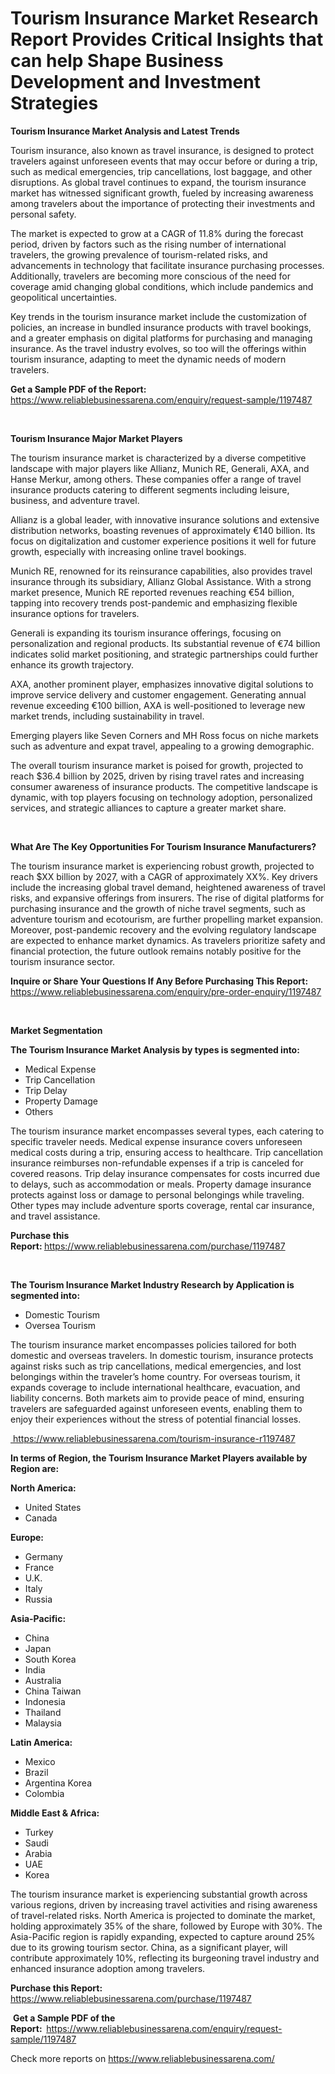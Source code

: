<p><h1>Tourism Insurance Market Research Report Provides Critical Insights that can help Shape Business Development and Investment Strategies</h1></p><p><strong>Tourism Insurance Market Analysis and Latest Trends</strong></p>
<p><p>Tourism insurance, also known as travel insurance, is designed to protect travelers against unforeseen events that may occur before or during a trip, such as medical emergencies, trip cancellations, lost baggage, and other disruptions. As global travel continues to expand, the tourism insurance market has witnessed significant growth, fueled by increasing awareness among travelers about the importance of protecting their investments and personal safety.</p><p>The market is expected to grow at a CAGR of 11.8% during the forecast period, driven by factors such as the rising number of international travelers, the growing prevalence of tourism-related risks, and advancements in technology that facilitate insurance purchasing processes. Additionally, travelers are becoming more conscious of the need for coverage amid changing global conditions, which include pandemics and geopolitical uncertainties. </p><p>Key trends in the tourism insurance market include the customization of policies, an increase in bundled insurance products with travel bookings, and a greater emphasis on digital platforms for purchasing and managing insurance. As the travel industry evolves, so too will the offerings within tourism insurance, adapting to meet the dynamic needs of modern travelers.</p></p>
<p><strong>Get a Sample PDF of the Report:&nbsp;</strong> <a href="https://www.reliablebusinessarena.com/enquiry/request-sample/1197487?utm_campaign=2138&utm_medium=2&utm_source=Github&utm_content=ia&utm_term=09032025&utm_id=tourism-insurance">https://www.reliablebusinessarena.com/enquiry/request-sample/1197487</a></p>
<p>&nbsp;</p>
<p><strong>Tourism Insurance Major Market Players</strong></p>
<p><p>The tourism insurance market is characterized by a diverse competitive landscape with major players like Allianz, Munich RE, Generali, AXA, and Hanse Merkur, among others. These companies offer a range of travel insurance products catering to different segments including leisure, business, and adventure travel. </p><p>Allianz is a global leader, with innovative insurance solutions and extensive distribution networks, boasting revenues of approximately €140 billion. Its focus on digitalization and customer experience positions it well for future growth, especially with increasing online travel bookings. </p><p>Munich RE, renowned for its reinsurance capabilities, also provides travel insurance through its subsidiary, Allianz Global Assistance. With a strong market presence, Munich RE reported revenues reaching €54 billion, tapping into recovery trends post-pandemic and emphasizing flexible insurance options for travelers.</p><p>Generali is expanding its tourism insurance offerings, focusing on personalization and regional products. Its substantial revenue of €74 billion indicates solid market positioning, and strategic partnerships could further enhance its growth trajectory.</p><p>AXA, another prominent player, emphasizes innovative digital solutions to improve service delivery and customer engagement. Generating annual revenue exceeding €100 billion, AXA is well-positioned to leverage new market trends, including sustainability in travel.</p><p>Emerging players like Seven Corners and MH Ross focus on niche markets such as adventure and expat travel, appealing to a growing demographic. </p><p>The overall tourism insurance market is poised for growth, projected to reach $36.4 billion by 2025, driven by rising travel rates and increasing consumer awareness of insurance products. The competitive landscape is dynamic, with top players focusing on technology adoption, personalized services, and strategic alliances to capture a greater market share.</p></p>
<p>&nbsp;</p>
<p><strong>What Are The Key Opportunities For Tourism Insurance Manufacturers?</strong></p>
<p><p>The tourism insurance market is experiencing robust growth, projected to reach $XX billion by 2027, with a CAGR of approximately XX%. Key drivers include the increasing global travel demand, heightened awareness of travel risks, and expansive offerings from insurers. The rise of digital platforms for purchasing insurance and the growth of niche travel segments, such as adventure tourism and ecotourism, are further propelling market expansion. Moreover, post-pandemic recovery and the evolving regulatory landscape are expected to enhance market dynamics. As travelers prioritize safety and financial protection, the future outlook remains notably positive for the tourism insurance sector.</p></p>
<p><strong>Inquire or Share Your Questions If Any Before Purchasing This Report:</strong> <a href="https://www.reliablebusinessarena.com/enquiry/pre-order-enquiry/1197487?utm_campaign=2138&utm_medium=2&utm_source=Github&utm_content=ia&utm_term=09032025&utm_id=tourism-insurance">https://www.reliablebusinessarena.com/enquiry/pre-order-enquiry/1197487</a></p>
<p>&nbsp;</p>
<p><strong>Market Segmentation</strong></p>
<p><strong>The Tourism Insurance Market Analysis by types is segmented into:</strong></p>
<p><ul><li>Medical Expense</li><li>Trip Cancellation</li><li>Trip Delay</li><li>Property Damage</li><li>Others</li></ul></p>
<p><p>The tourism insurance market encompasses several types, each catering to specific traveler needs. Medical expense insurance covers unforeseen medical costs during a trip, ensuring access to healthcare. Trip cancellation insurance reimburses non-refundable expenses if a trip is canceled for covered reasons. Trip delay insurance compensates for costs incurred due to delays, such as accommodation or meals. Property damage insurance protects against loss or damage to personal belongings while traveling. Other types may include adventure sports coverage, rental car insurance, and travel assistance.</p></p>
<p><strong>Purchase this Report:&nbsp;</strong><a href="https://www.reliablebusinessarena.com/purchase/1197487?utm_campaign=2138&utm_medium=2&utm_source=Github&utm_content=ia&utm_term=09032025&utm_id=tourism-insurance">https://www.reliablebusinessarena.com/purchase/1197487</a></p>
<p>&nbsp;</p>
<p><strong>The Tourism Insurance Market Industry Research by Application is segmented into:</strong></p>
<p><ul><li>Domestic Tourism</li><li>Oversea Tourism</li></ul></p>
<p><p>The tourism insurance market encompasses policies tailored for both domestic and overseas travelers. In domestic tourism, insurance protects against risks such as trip cancellations, medical emergencies, and lost belongings within the traveler’s home country. For overseas tourism, it expands coverage to include international healthcare, evacuation, and liability concerns. Both markets aim to provide peace of mind, ensuring travelers are safeguarded against unforeseen events, enabling them to enjoy their experiences without the stress of potential financial losses.</p></p>
<p><a href="https://www.reliablebusinessarena.com/tourism-insurance-r1197487?utm_campaign=2138&utm_medium=2&utm_source=Github&utm_content=ia&utm_term=09032025&utm_id=tourism-insurance">&nbsp;https://www.reliablebusinessarena.com/tourism-insurance-r1197487</a></p>
<p><strong>In terms of Region, the Tourism Insurance Market Players available by Region are:</strong></p>
<p>
    <p> <strong> North America: </strong>
        <ul>
            <li>United States</li>
            <li>Canada</li>
        </ul>
        </p> 
    <p> <strong> Europe: </strong>
        <ul>
            <li>Germany</li>
            <li>France</li>
            <li>U.K.</li>
            <li>Italy</li>
            <li>Russia</li>
        </ul>
        </p> 
    <p> <strong> Asia-Pacific: </strong>
        <ul>
            <li>China</li>
            <li>Japan</li>
            <li>South Korea</li>
            <li>India</li>
            <li>Australia</li>
            <li>China Taiwan</li>
            <li>Indonesia</li>
            <li>Thailand</li>
            <li>Malaysia</li>
        </ul>
        </p> 
    <p> <strong> Latin America: </strong>
        <ul>
            <li>Mexico</li>
            <li>Brazil</li>
            <li>Argentina Korea</li>
            <li>Colombia</li>
        </ul>
        </p> 
    <p> <strong> Middle East & Africa: </strong>
        <ul>
            <li>Turkey</li>
            <li>Saudi</li>
            <li>Arabia</li>
            <li>UAE</li>
            <li>Korea</li>
        </ul>
    </p>
    </p>
<p><p>The tourism insurance market is experiencing substantial growth across various regions, driven by increasing travel activities and rising awareness of travel-related risks. North America is projected to dominate the market, holding approximately 35% of the share, followed by Europe with 30%. The Asia-Pacific region is rapidly expanding, expected to capture around 25% due to its growing tourism sector. China, as a significant player, will contribute approximately 10%, reflecting its burgeoning travel industry and enhanced insurance adoption among travelers.</p></p>
<p><strong>Purchase this Report: </strong><a href="https://www.reliablebusinessarena.com/purchase/1197487?utm_campaign=2138&utm_medium=2&utm_source=Github&utm_content=ia&utm_term=09032025&utm_id=tourism-insurance">https://www.reliablebusinessarena.com/purchase/1197487</a></p>
<p>&nbsp;<strong>Get a Sample PDF of the Report:&nbsp;&nbsp;</strong><a href="https://www.reliablebusinessarena.com/enquiry/request-sample/1197487?utm_campaign=2138&utm_medium=2&utm_source=Github&utm_content=ia&utm_term=09032025&utm_id=tourism-insurance">https://www.reliablebusinessarena.com/enquiry/request-sample/1197487</a></p>
<p><strong></strong></p>
<p>Check more reports on <a href="https://www.reliablebusinessarena.com/?utm_campaign=2138&utm_medium=2&utm_source=Github&utm_content=ia&utm_term=09032025&utm_id=tourism-insurance">https://www.reliablebusinessarena.com/</a></p>